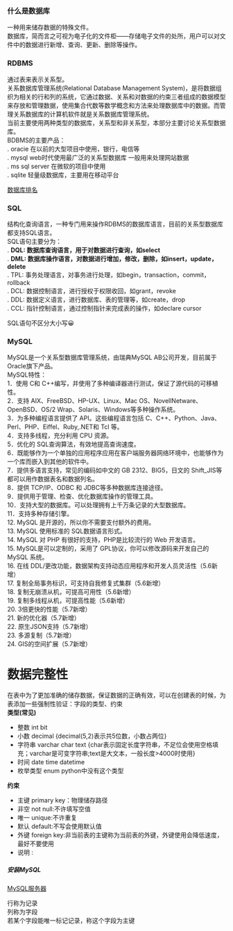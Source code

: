 ### 什么是数据库 <br>
一种用来储存数据的特殊文件。 <br>
数据库，简而言之可视为电子化的文件柜——存储电子文件的处所，用户可以对文件中的数据进行新增、查询、更新、删除等操作。 <br>

### RDBMS <br>
通过表来表示关系型。 <br>
关系数据库管理系统(Relational Database Management System)，是将数据组织为相关的行和列的系统，它通过数据、关系和对数据的约束三者组成的数据模型来存放和管理数据，使用集合代数等数学概念和方法来处理数据库中的数据。而管理关系数据库的计算机软件就是关系数据库管理系统。 <br>
当前主要使用两种类型的数据库，关系型和非关系型，本部分主要讨论关系型数据库。 <br>
BDBMS的主要产品： <br>
  . oracie  在以前的大型项目中使用，银行，电信等 <br>
  . mysql  web时代使用最广泛的关系型数据库 一般用来处理网站数据 <br>
  . ms sql server  在微软的项目中使用 <br>
  . sqlite  轻量级数据库，主要用在移动平台 <br>

[数据库排名](https://db-engines.com/en/ranking) <br>
### SQL <br>
结构化查询语言，一种专门用来操作RDBMS的数据库语言，目前的关系型数据库都支持SQL语言。 <br>
SQL语句主要分为： <br>
  . **DQL: 数据库查询语言，用于对数据进行查询，如select** <br>
  . **DML: 数据库操作语言，对数据进行增加，修改，删除，如insert，update，delete** <br> 
  . TPL: 事务处理语言，对事务进行处理，如begin，transaction，commit，rollback <br>
  . DCL: 数据控制语言，进行授权于权限收回，如grant，revoke <br>
  . DDL: 数据定义语言，进行数据库、表的管理等，如create，drop <br>
  . CCL: 指针控制语言，通过控制指针来完成表的操作，如declare cursor <br>

SQL语句不区分大小写😀 <br>
### MySQL <br>
MySQL是一个关系型数据库管理系统，由瑞典MySQL AB公司开发，目前属于Oracle旗下产品。 <br>
MySQL特性： <br>
  1．使用 C和 C++编写，并使用了多种编译器进行测试，保证了源代码的可移植性。 <br>
  2．支持 AIX、FreeBSD、HP-UX、Linux、Mac OS、NovellNetware、OpenBSD、OS/2 Wrap、Solaris、Windows等多种操作系统。 <br>
  3．为多种编程语言提供了 API。这些编程语言包括 C、C++、Python、Java、Perl、PHP、Eiffel、Ruby,.NET和 Tcl 等。 <br>
  4．支持多线程，充分利用 CPU 资源。 <br>
  5．优化的 SQL查询算法，有效地提高查询速度。 <br>
  6．既能够作为一个单独的应用程序应用在客户端服务器网络环境中，也能够作为一个库而嵌入到其他的软件中。 <br>
  7．提供多语言支持，常见的编码如中文的 GB 2312、BIG5，日文的 Shift_JIS等都可以用作数据表名和数据列名。 <br>
  8．提供 TCP/IP、ODBC 和 JDBC等多种数据库连接途径。 <br>
  9．提供用于管理、检查、优化数据库操作的管理工具。 <br>
  10．支持大型的数据库。可以处理拥有上千万条记录的大型数据库。 <br>
  11．支持多种存储引擎。 <br>
  12. MySQL 是开源的，所以你不需要支付额外的费用。 <br>
  13. MySQL 使用标准的 SQL数据语言形式。 <br>
  14. MySQL 对 PHP 有很好的支持，PHP是比较流行的 Web 开发语言。 <br>
  15. MySQL是可以定制的，采用了 GPL协议，你可以修改源码来开发自己的 MySQL 系统。 <br>
  16. 在线 DDL/更改功能，数据架构支持动态应用程序和开发人员灵活性（5.6新增） <br>
  17. 复制全局事务标识，可支持自我修复式集群（5.6新增） <br>
  18. 复制无崩溃从机，可提高可用性（5.6新增） <br>
  19. 复制多线程从机，可提高性能（5.6新增） <br>
  20. 3倍更快的性能（5.7新增） <br>
  21. 新的优化器（5.7新增） <br>
  22. 原生JSON支持（5.7新增） <br>
  23. 多源复制（5.7新增） <br>
  24. GIS的空间扩展（5.7新增） <br>

# 数据完整性 <br>
在表中为了更加准确的储存数据，保证数据的正确有效，可以在创建表的时候，为表添加一些强制性验证：字段的类型、约束 <br>
**类型(常见)** <br>
  - 整数  int bit <br>
  - 小数  decimal {decimal(5,2)表示共5位数，小数占两位} <br>
  - 字符串  varchar char text {char表示固定长度字符串，不足位会使用空格填充；varchar是可变字符串;text是大文本，一般长度>4000时使用} <br>
  - 时间  date time datetime <br>
  - 枚举类型 enum python中没有这个类型 <br>

**约束** <br>
  - 主键 primary key：物理储存路径 <br>
  - 非空 not null:不许填写空值 <br>
  - 唯一 unique:不许重复 <br>
  - 默认 default:不写会使用默认值 <br>
  - 外键 foreign key:非当前表的主键称为当前表的外键，外键使用会降低速度，最好不要使用 <br>
  - 说明 :

##### 安装MySQL <br>
[MySQL服务器](https://www.bilibili.com/video/av37061036/?p=1)

行称为记录 <br>
列称为字段 <br>
若某个字段能唯一标记记录，称这个字段为主键 <br>
